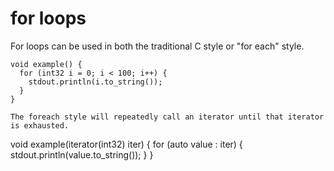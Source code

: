 # for loops

For loops can be used in both the traditional C style or "for each"
style.

```
void example() {
  for (int32 i = 0; i < 100; i++) {
    stdout.println(i.to_string());
  }
}

The foreach style will repeatedly call an iterator until that iterator
is exhausted.

```
void example(iterator(int32) iter) {
  for (auto value : iter) {
    stdout.println(value.to_string());
  }
}
```
